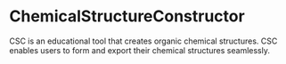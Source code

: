 # ChemicalStructureConstructor
CSC is an educational tool that creates organic chemical structures. CSC enables users to form and export their chemical structures seamlessly. 
